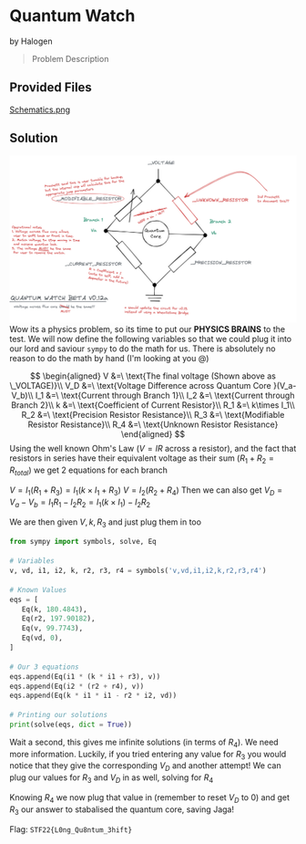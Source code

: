 # Quantum Watch
by Halogen
> Problem Description
## Provided Files
[Schematics.png](./assets/schematics.png)
## Solution
![Schematics.png](./assets/schematics.png)
Wow its a physics problem, so its time to put our **PHYSICS BRAINS** to the test. We will now define the following variables so that we could plug it into our lord and saviour `sympy` to do the math for us. There is absolutely no reason to do the math by hand (I'm looking at you @)

$$
\begin{aligned}
V   &=\ \text{The final voltage (Shown above as \_VOLTAGE)}\\
V_D &=\ \text{Voltage Difference across Quantum Core }(V_a-V_b)\\
I_1 &=\ \text{Current through Branch 1}\\
I_2 &=\ \text{Current through Branch 2}\\
k   &=\ \text{Coefficient of Current Resistor}\\
R_1 &=\ k\times I_1\\
R_2 &=\ \text{Precision Resistor Resistance}\\
R_3 &=\ \text{Modifiable Resistor Resistance}\\
R_4 &=\ \text{Unknown Resistor Resistance}
\end{aligned}
$$
Using the well known Ohm's Law ($V=IR$ across a resistor), and the fact that resistors in series have their equivalent voltage as their sum ($R_1 + R_2 = R_{total}$) we get 2 equations for each branch

$V = I_1(R_1 + R_3) = I_1(k\times I_1 + R_3)$
$V = I_2(R_2 + R_4)$
Then we can also get $V_D = V_a - V_b = I_1 R_1 - I_2 R_2 = I_1 (k\times I_1) - I_2 R_2$

We are then given $V, k, R_3$ and just plug them in too

```python
from sympy import symbols, solve, Eq 

# Variables
v, vd, i1, i2, k, r2, r3, r4 = symbols('v,vd,i1,i2,k,r2,r3,r4')

# Known Values
eqs = [ 
   Eq(k, 180.4843), 
   Eq(r2, 197.90182), 
   Eq(v, 99.7743), 
   Eq(vd, 0), 
] 

# Our 3 equations
eqs.append(Eq(i1 * (k * i1 + r3), v)) 
eqs.append(Eq(i2 * (r2 + r4), v)) 
eqs.append(Eq(k * i1 * i1 - r2 * i2, vd)) 

# Printing our solutions
print(solve(eqs, dict = True))
```

Wait a second, this gives me infinite solutions (in terms of $R_4$). We need more information. Luckily, if you tried entering any value for $R_3$ you would notice that they give the corresponding $V_D$ and another attempt! We can plug our values for $R_3$ and $V_D$ in as well, solving for $R_4$

Knowing $R_4$ we now plug that value in (remember to reset $V_D$ to $0$) and get $R_3$ our answer to stabalised the quantum core, saving Jaga!

Flag: `STF22{L0ng_Qu8ntum_3hift}`
